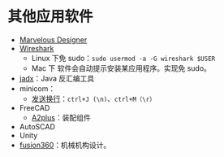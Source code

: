 # 其他应用软件

- [Marvelous Designer](https://www.marvelousdesigner.com/)
- [Wireshark](https://www.wireshark.org/)
  - Linux 下免 sudo：`sudo usermod -a -G wireshark $USER`
  - Mac 下 软件会自动提示安装某应用程序。实现免 sudo。
- [jadx](https://github.com/skylot/jadx)：Java 反汇编工具
- minicom：
  - [发送换行](https://blog.csdn.net/qlexcel/article/details/111663373)：`ctrl+J (\n)`、`ctrl+M（\r）`
- FreeCAD
  - [A2plus](https://github.com/kbwbe/A2plus)：装配组件
- AutoSCAD
- Unity
- [fusion360](https://www.autodesk.com/products/fusion-360/overview?term=1-YEAR&tab=subscription)：机械机构设计。
